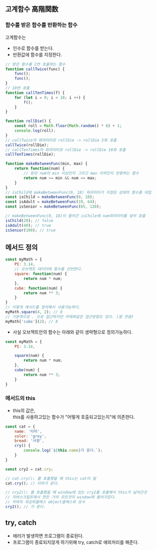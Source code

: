 ## 고계함수 高階関数

### 함수를 받은 함수를 반환하는 함수
고계함수는
- 인수로 함수를 받는다.
- 반환값에 함수를 지정한다.

```js
// 받은 함수를 2번 호출하는 함수
function callTwice(func) {
    func();
    func();
}
// 10번 호출
function callTenTimes(f) {
    for (let i = 0; i < 10; i ++) {
        f();
    }
}

function rollDie() {
    const roll = Math.floor(Math.random() * 6) + 1;
    console.log(roll);
}
// callTwice의 파라미터로 rollDie -> rollDie 5회 호출
callTwice(rollDie);
// callTenTimes의 파라미터로 rollDie -> rollDie 10회 호출
callTenTimes(rollDie);
```

```js
function makeBetweenFunc(min, max) {
    return function(num) {
        // 받은 num이 min 이상인지 그리고 max 이하인지 반환하는 함수
        return num >= min && num <= max;
    }
}
// isChild에 makeBetweenFunc(0, 18) 파리미터가 지정된 상태의 함수를 대입
const isChild = makeBetweenFunc(0, 18);
const isAdult = makeBetweenFunc(19, 64);
const isSenior = makeBetweenFunc(65, 120);

// makeBetweenFunc(0, 18)이 들어간 isChile에 num파라미터를 넣어 호출
isChild(20); // false
isAdult(40); // true
isSenior(100); // true
```

## 메서드 정의

```js
const myMath = {
    PI: 3.14,
    // 오브젝트 데이터에 함수를 선언한다.
    square: function(num) {
        return num * num;
    },
    cube: function(num) {
        return num ** 3;
    }
}
// 이렇게 메서드를 정의해서 사용가능하다.
myMath.square(4, 2); // 8
// 기본적으로 . 으로 접근하지만 아래와같은 접근방법도 있다. (잘 안씀)
myMath['cube'](2); // 8 
```
- 사실 오브젝트안의 함수는 아래와 같이 생략형으로 정의가능하다.

```js
const myMath = {
    PI: 3.14,

    square(num) {
        return num * num;
    },
    cube(num) {
        return num ** 3;
    }
}
```

### 메서드의 this
- this의 값은,   
this를 사용하고있는 함수가 "어떻게 호출되고있는지"에 의존한다.

```js
const cat = {
    name: '타마',
    color: 'grey',
    bread: '사향',
    cry() {
        console.log(`${this.name}가 운다.`);
    }
}

const cry2 = cat.cry;

// cat.cry(); 를 호출했을 때 this는 cat이 됨
cat.cry(); // 타마가 운다.

// cry2(); 를 호출했을 때 window에 있는 cry2를 호출해서 this가 날아간것
// 자바스크립트에서 만든 거의 모든것이 window에 들어가있다.
// 자바의 최상위클래스 object클래스와 유사
cry2(); // 가 운다.
```

## try, catch
- 에러가 발생하면 프로그램이 종료된다.
- 프로그램이 종료되지않게 하기위해 try, catch로 예외처리를 해준다.

